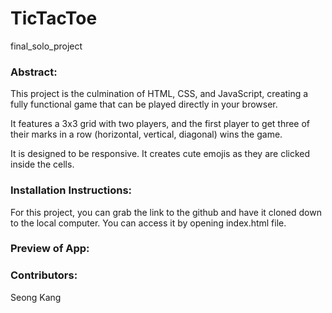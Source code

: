 # TicTacToe
final_solo_project


### Abstract:
This project is the culmination of HTML, CSS, and JavaScript, creating a fully functional game that can be played directly in your browser.

It features a 3x3 grid with two players, and the first player to get three of their marks in a row (horizontal, vertical, diagonal) wins the game.

It is designed to be responsive. It creates cute emojis as they are clicked inside the cells.


### Installation Instructions:
For this project, you can grab the link to the github and have it cloned down to the local computer. You can access it by opening index.html file.

### Preview of App:


### Contributors:
Seong Kang